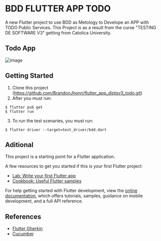 # BDD FLUTTER APP TODO

A new Flutter project to use BDD as Metology to Develope an APP with TODO Public Services.
This Project is as a result from the curse "TESTING DE SOFTWARE V3" getting from Catolica University.

## Todo App

![image](https://user-images.githubusercontent.com/66140035/224333627-8a0270e0-1ad4-43c2-a127-9de072ec3032.png)

## Getting Started

1. Clone this project (https://github.com/BrandonJhonn/flutter_app_diptsv3_todo.git)
2. After you must run: 

```
$ flutter pub get
$ flutter run
```

3. To run the test scenaries, you must run:

```
$ flutter driver --target=test_driver/bdd.dart
```

## Aditional

This project is a starting point for a Flutter application.

A few resources to get you started if this is your first Flutter project:

- [Lab: Write your first Flutter app](https://docs.flutter.dev/get-started/codelab)
- [Cookbook: Useful Flutter samples](https://docs.flutter.dev/cookbook)

For help getting started with Flutter development, view the
[online documentation](https://docs.flutter.dev/), which offers tutorials,
samples, guidance on mobile development, and a full API reference.

## References

- [Flutter Gherkin](https://pub.dev/packages/flutter_gherkin)
- [Cucumber](https://cucumber.io/docs/cucumber/)

